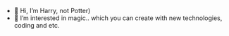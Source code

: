 - 👋 Hi, I’m Harry, not Potter)
- 👀 I’m interested in magic.. which you can create with new technologies, coding and etc.

<!---
mohamedsoumah/mohamedsoumah is a ✨ special ✨ repository because its `README.md` (this file) appears on your GitHub profile.
You can click the Preview link to take a look at your changes.
--->
